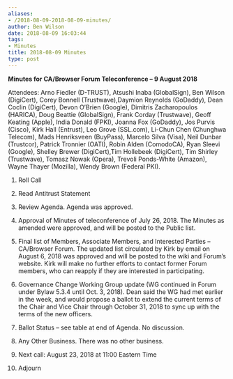 ```yaml
---
aliases:
- /2018-08-09-2018-08-09-minutes/
author: Ben Wilson
date: 2018-08-09 16:03:44
tags:
- Minutes
title: 2018-08-09 Minutes
type: post
---
```


**Minutes for CA/Browser Forum Teleconference – 9 August 2018**

Attendees: Arno Fiedler (D-TRUST), Atsushi Inaba (GlobalSign), Ben Wilson (DigiCert), Corey Bonnell (Trustwave),Daymion Reynolds (GoDaddy), Dean Coclin (DigiCert), Devon O’Brien (Google), Dimitris Zacharopoulos (HARICA), Doug Beattie (GlobalSign), Frank Corday (Trustwave), Geoff Keating (Apple), India Donald (FPKI), Joanna Fox (GoDaddy), Jos Purvis (Cisco), Kirk Hall (Entrust), Leo Grove (SSL.com), Li-Chun Chen (Chunghwa Telecom), Mads Henriksveen (BuyPass), Marcelo Silva (Visa), Neil Dunbar (Trustcor), Patrick Tronnier (OATI), Robin Alden (ComodoCA), Ryan Sleevi (Google), Shelley Brewer (DigiCert),Tim Hollebeek (DigiCert), Tim Shirley (Trustwave), Tomasz Nowak (Opera), Trevoli Ponds-White (Amazon), Wayne Thayer (Mozilla), Wendy Brown (Federal PKI).

1. Roll Call

1. Read Antitrust Statement

1. Review Agenda. Agenda was approved.

1. Approval of Minutes of teleconference of July 26, 2018. The Minutes as amended were approved, and will be posted to the Public list.

1. Final list of Members, Associate Members, and Interested Parties – CA/Browser Forum. The updated list circulated by Kirk by email on August 6, 2018 was approved and will be posted to the wiki and Forum’s website. Kirk will make no further efforts to contact former Forum members, who can reapply if they are interested in participating.

1. Governance Change Working Group update (WG continued in Forum under Bylaw 5.3.4 until Oct. 3, 2018). Dean said the WG had met earlier in the week, and would propose a ballot to extend the current terms of the Chair and Vice Chair through October 31, 2018 to sync up with the terms of the new officers.

1. Ballot Status – see table at end of Agenda. No discussion.

1. Any Other Business. There was no other business.

1. Next call: August 23, 2018 at 11:00 Eastern Time

1. Adjourn